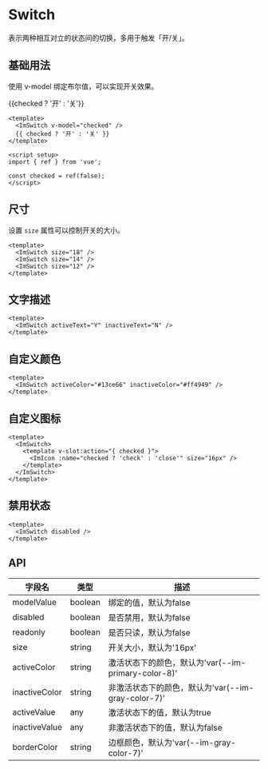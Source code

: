 # Switch

表示两种相互对立的状态间的切换，多用于触发「开/关」。

## 基础用法

使用 v-model 绑定布尔值，可以实现开关效果。

<script setup>
import { ref } from 'vue'

const checked = ref(false)
</script>

<ImSwitch v-model="checked" />
{{checked ? '开' : '关'}}

```vue
<template>
  <ImSwitch v-model="checked" />
  {{ checked ? '开' : '关' }}
</template>

<script setup>
import { ref } from 'vue';

const checked = ref(false);
</script>
```

## 尺寸

设置 `size` 属性可以控制开关的大小。

<ImSwitch size="18" />
<ImSwitch size="14" />
<ImSwitch size="12" />

```vue
<template>
  <ImSwitch size="18" />
  <ImSwitch size="14" />
  <ImSwitch size="12" />
</template>
```

## 文字描述

 <ImSwitch activeText="Y" inactiveText="N" />

```vue
<template>
  <ImSwitch activeText="Y" inactiveText="N" />
</template>
```

## 自定义颜色

 <ImSwitch activeColor="#13ce66" inactiveColor="#ff4949" />

```vue
<template>
  <ImSwitch activeColor="#13ce66" inactiveColor="#ff4949" />
</template>
```

## 自定义图标

<ImSwitch>
  <template v-slot:action="{ checked }">
    <ImIcon :name="checked ? 'check' : 'close'" size="16px" />
  </template>
</ImSwitch>

```vue
<template>
  <ImSwitch>
    <template v-slot:action="{ checked }">
      <ImIcon :name="checked ? 'check' : 'close'" size="16px" />
    </template>
  </ImSwitch>
</template>
```

## 禁用状态

<ImSwitch disabled />

```vue
<template>
  <ImSwitch disabled />
</template>
```

## API



| 字段名        | 类型                  | 描述                                                                 |
|---------------|-----------------------|----------------------------------------------------------------------|
| modelValue    | boolean               | 绑定的值，默认为false                                              |
| disabled      | boolean               | 是否禁用，默认为false                                              |
| readonly      | boolean               | 是否只读，默认为false                                              |
| size          | string                | 开关大小，默认为'16px'                                             |
| activeColor   | string                | 激活状态下的颜色，默认为'var(--im-primary-color-8)'                |
| inactiveColor | string                | 非激活状态下的颜色，默认为'var(--im-gray-color-7)'                 |
| activeValue   | any                   | 激活状态下的值，默认为true                                         |
| inactiveValue | any                   | 非激活状态下的值，默认为false                                      |
| borderColor   | string                | 边框颜色，默认为'var(--im-gray-color-7)'                           |
